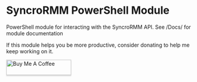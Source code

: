 # SyncroRMM PowerShell Module

PowerShell module for interacting with the SyncroRMM API. See /Docs/ for module documentation

If this module helps you be more productive, consider donating to help me keep working on it.

<a href="https://www.buymeacoffee.com/davejlong" target="_blank"><img src="https://www.buymeacoffee.com/assets/img/custom_images/orange_img.png" alt="Buy Me A Coffee" style="height: 41px !important;width: 174px !important;box-shadow: 0px 3px 2px 0px rgba(190, 190, 190, 0.5) !important;-webkit-box-shadow: 0px 3px 2px 0px rgba(190, 190, 190, 0.5) !important;" ></a>
